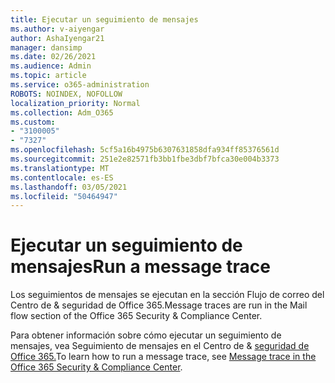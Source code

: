 ```yaml
---
title: Ejecutar un seguimiento de mensajes
ms.author: v-aiyengar
author: AshaIyengar21
manager: dansimp
ms.date: 02/26/2021
ms.audience: Admin
ms.topic: article
ms.service: o365-administration
ROBOTS: NOINDEX, NOFOLLOW
localization_priority: Normal
ms.collection: Adm_O365
ms.custom:
- "3100005"
- "7327"
ms.openlocfilehash: 5cf5a16b4975b6307631858dfa934ff85376561d
ms.sourcegitcommit: 251e2e82571fb3bb1fbe3dbf7bfca30e004b3373
ms.translationtype: MT
ms.contentlocale: es-ES
ms.lasthandoff: 03/05/2021
ms.locfileid: "50464947"
---
```

# <a name="run-a-message-trace"></a><span data-ttu-id="17390-102">Ejecutar un seguimiento de mensajes</span><span class="sxs-lookup"><span data-stu-id="17390-102">Run a message trace</span></span>

<span data-ttu-id="17390-103">Los seguimientos de mensajes se ejecutan en la sección Flujo de correo del Centro de & seguridad de Office 365.</span><span class="sxs-lookup"><span data-stu-id="17390-103">Message traces are run in the Mail flow section of the Office 365 Security & Compliance Center.</span></span>

<span data-ttu-id="17390-104">Para obtener información sobre cómo ejecutar un seguimiento de mensajes, vea Seguimiento de mensajes en el Centro de & [seguridad de Office 365.](https://go.microsoft.com/fwlink/?linkid=2103855)</span><span class="sxs-lookup"><span data-stu-id="17390-104">To learn how to run a message trace, see [Message trace in the Office 365 Security & Compliance Center](https://go.microsoft.com/fwlink/?linkid=2103855).</span></span>
